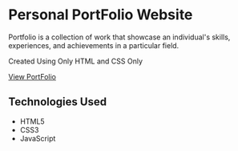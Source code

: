 
# Personal PortFolio Website


Portfolio is a collection of work that showcase an individual's skills, experiences, and achievements in a particular field.

Created Using Only HTML and CSS Only

[View PortFolio](https://tushargadher.github.io/Cybercom-Creation/PortFolio/)


## Technologies Used

- HTML5
- CSS3
- JavaScript


